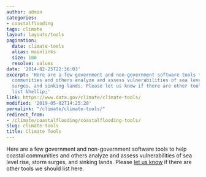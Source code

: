 ```yaml
---
author: admin
categories:
- coastalflooding
tags: climate
layout: layouts/tools
pagination:
  data: climate-tools
  alias: mainlinks
  size: 100
  resolve: values
date: '2014-02-25T22:36:03'
excerpt: 'Here are a few government and non-government software tools to help coastal
  communities and others analyze and assess vulnerabilities of sea level rise, storm
  surges, and sinking lands. Please let us know if there are other tools we should
  list &hellip;'
link: https://www.data.gov/climate/climate-tools/
modified: '2019-05-02T14:25:28'
permalink: "/climate/climate-tools/"
redirect_from:
- /climate/coastalflooding/coastalflooding-tools/
slug: climate-tools
title: Climate Tools
---
```

Here are a few government and non-government software tools to help coastal communities and others analyze and assess vulnerabilities of sea level rise, storm surges, and sinking lands. Please [let us know](/climate/climate-feedback/) if there are other tools we should list here.
